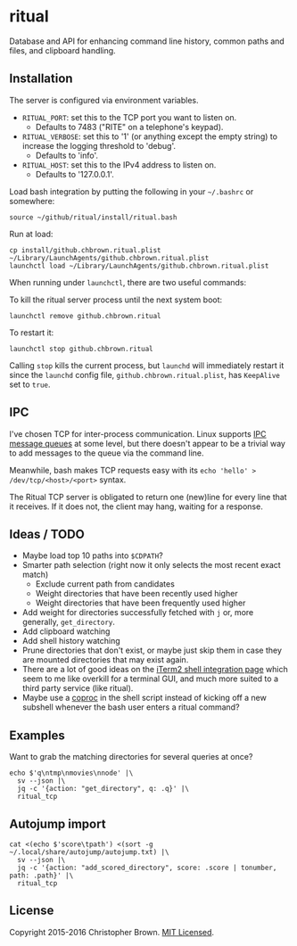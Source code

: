 # ritual

Database and API for enhancing command line history, common paths and files, and clipboard handling.


## Installation

The server is configured via environment variables.

* `RITUAL_PORT`: set this to the TCP port you want to listen on.
  - Defaults to 7483 ("RITE" on a telephone's keypad).
* `RITUAL_VERBOSE`: set this to '1' (or anything except the empty string) to increase the logging threshold to 'debug'.
  - Defaults to 'info'.
* `RITUAL_HOST`: set this to the IPv4 address to listen on.
  - Defaults to '127.0.0.1'.

Load bash integration by putting the following in your `~/.bashrc` or somewhere:

    source ~/github/ritual/install/ritual.bash

Run at load:

    cp install/github.chbrown.ritual.plist ~/Library/LaunchAgents/github.chbrown.ritual.plist
    launchctl load ~/Library/LaunchAgents/github.chbrown.ritual.plist

When running under `launchctl`, there are two useful commands:

To kill the ritual server process until the next system boot:

    launchctl remove github.chbrown.ritual

To restart it:

    launchctl stop github.chbrown.ritual

Calling `stop` kills the current process, but `launchd` will immediately restart it since the `launchd` config file, `github.chbrown.ritual.plist`, has `KeepAlive` set to `true`.


## IPC

I've chosen TCP for inter-process communication. Linux supports [IPC](http://www.tldp.org/LDP/tlk/ipc/ipc.html) [message queues](http://www.cs.cf.ac.uk/Dave/C/node25.html) at some level, but there doesn't appear to be a trivial way to add messages to the queue via the command line.

Meanwhile, bash makes TCP requests easy with its `echo 'hello' > /dev/tcp/<host>/<port>` syntax.

The Ritual TCP server is obligated to return one (new)line for every line that it receives. If it does not, the client may hang, waiting for a response.


## Ideas / TODO

* Maybe load top 10 paths into `$CDPATH`?
* Smarter path selection (right now it only selects the most recent exact match)
  - Exclude current path from candidates
  - Weight directories that have been recently used higher
  - Weight directories that have been frequently used higher
* Add weight for directories successfully fetched with `j` or, more generally, `get_directory`.
* Add clipboard watching
* Add shell history watching
* Prune directories that don't exist, or maybe just skip them in case they are mounted directories that may exist again.
* There are a lot of good ideas on the [iTerm2 shell integration page](http://iterm2.com/shell_integration.html) which seem to me like overkill for a terminal GUI, and much more suited to a third party service (like ritual).
* Maybe use a [coproc](http://www.gnu.org/software/bash/manual/bashref.html#Coprocesses) in the shell script instead of kicking off a new subshell whenever the bash user enters a ritual command?


## Examples

Want to grab the matching directories for several queries at once?

    echo $'q\ntmp\nmovies\nnode' |\
      sv --json |\
      jq -c '{action: "get_directory", q: .q}' |\
      ritual_tcp


## Autojump import

    cat <(echo $'score\tpath') <(sort -g ~/.local/share/autojump/autojump.txt) |\
      sv --json |\
      jq -c '{action: "add_scored_directory", score: .score | tonumber, path: .path}' |\
      ritual_tcp


## License

Copyright 2015-2016 Christopher Brown. [MIT Licensed](https://chbrown.github.io/licenses/MIT/#2015-2016).
